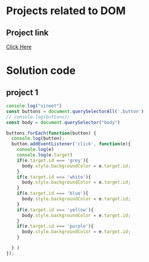 # Projects related to DOM

## Project link
[Click Here](https://stackblitz.com/edit/dom-project-chaiaurcode?file=index.html)


# Solution code

## project 1

```javascript
console.log("vineet")
const buttons = document.querySelectorAll('.button')
// console.log(buttons);
const body = document.querySelector("body")

buttons.forEach(function(button) {
  console.log(button);
  button.addEventListener('click', function(e){
    console.log(e)
    console.log(e.target)
    if(e.target.id === 'grey'){
      body.style.backgroundColor = e.target.id;
    }
    if(e.target.id === 'white'){
      body.style.backgroundColor = e.target.id;
    }
    if(e.target.id === 'blue'){
      body.style.backgroundColor = e.target.id;
    }
    if(e.target.id === 'yellow'){
      body.style.backgroundColor = e.target.id;
    }
    if(e.target.id === 'purple'){
      body.style.backgroundColor = e.target.id;
    }

  } )
});

```